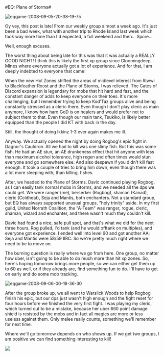 #EQ: Plane of Storms#

![](http://westkarana.com/wp-content/uploads/2008/09/eqgame-2008-09-05-20-38-19-75.jpg "eqgame-2008-09-05-20-38-19-75")

Oy vey, this post is late! From our weekly group almost a week ago. It's just been a bad week, what with another trip to Rhode Island last week which took way more time than I'd expected, a full weekend and then... Spore...

Well, enough excuses.

The worst thing about being late for this was that it was actually a REALLY GOOD NIGHT! I think this is likely the first xp group since Gloomingdeep Mines where everyone actually got a lot of experience. And for that, I am deeply indebted to everyone that came!

When the new Hot Zones shifted the areas of midlevel interest from Riwwi to Blackfeather Roost and the Plane of Storms, I was relieved. The Gates of Discord expansion is legendary for mobs that hit hard and fast, and the constant danger of adds to keep everyone on their toes. It's more challenging, but I remember trying to keep Kod'Taz groups alive and being constantly stressed as a cleric there. Even though I don't play cleric as main anymore, I know how hard GoD is on healers and would prefer not to subject them to that. Even though our main tank, Tsukiko, is likely better equipped than the people I did KT with back in the day.

Still, the thought of doing Ikkinz 1-3 ever again makes me ill.

Anyway. We actually opened the night by doing Rogbog's epic fight in Dagnor's Cauldron. All we had to kill was one slimy fish. But this was some fish. He had an AE stun, an AE drunkeness effect that hit anyone with less than maximum alcohol tolerance, high regen and often times would stun everyone and go somewhere else. And also despawn if you didn't kill fast enough. It took a couple of tries to bring him down, even though there was a lot more sleeping with, than killing, fishes.

After, we headed to the Plane of Storms. Davic continued playing Rogbog, as I can easily tank normal mobs in Storms, and we needed all the dps we could get. We were ranger (me), berserker (Rogbog), shaman (Kanad), cleric (Coldheat), Seja and Mantis, both enchanters. Not a standard group, but EQ has always supported unusual groups, "holy trinity" aside. In my first guild, United Norrath Coalition, the "A-Team" was ranger, rogue, cleric, shaman, wizard and enchanter, and there wasn't much they couldn't kill.

Davic had found a nice, safe pull spot, and that's what we did for the next three hours. Rog pulled, I'd tank (and he would offtank on multiples), and everyone got experience. I ended well into level 60 and got another AA; Seja and Mantis were 58/59 IIRC. So we're pretty much right where we need to be to move on.

The burning question is really where we go from here. One group, no matter how uber, isn't going to be able to do much more than hit xp zones. So, here's hoping tomorrow brings more people, so we can either get them up to 60 as well, or if they already are, find something fun to do. I'll have to get on early and do some mob tracking.

![](http://westkarana.com/wp-content/uploads/2008/09/eqgame-2008-09-06-00-19-36-30.jpg "eqgame-2008-09-06-00-19-36-30")

After the group broke up, we all went to Warslick Woods to help Rogbog finish his epic, but our dps just wasn't high enough and the fight reset for four hours before we finished the very first fight. I was playing my cleric, which turned out to be a mistake, because her uber 660 point damage shield is resisted by the mobs and in fact all magics are more or less useless against them. Only melee really counts, something we'll remember for next time.

Where we'll go tomorrow depends on who shows up. If we get two groups, I am positive we can find something interesting to kill!

![](http://chasingdings.com/sig/out.png)

